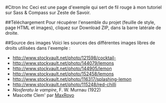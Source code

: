 #Citron Inc
Ceci est une page d'exemple qui sert de fil rouge à mon tutoriel sur Sass & Compass sur Zeste de Savoir.

##Téléchargement
Pour récupérer l'ensemble du projet (feuille de style, page HTML et images), cliquez sur Download ZIP, dans la barre latérale de droite.

##Source des images
Voici les sources des différentes images libres de droits utilisées dans l'exemple :

 - http://www.stockvault.net/photo/121598/cocktail-
 - http://www.stockvault.net/photo/144079/lemons
 - http://www.stockvault.net/photo/144905/lemon
 - http://www.stockvault.net/photo/152458/lemons
 - http://www.stockvault.net/photo/116317/splashing-lemon
 - http://www.stockvault.net/photo/115248/red-chilli
 - *Nosferatu le vampire*, F. W. Murnau (1922)
 - Mascotte Clem' par [MaxRoyo](http://maxroyo.com)